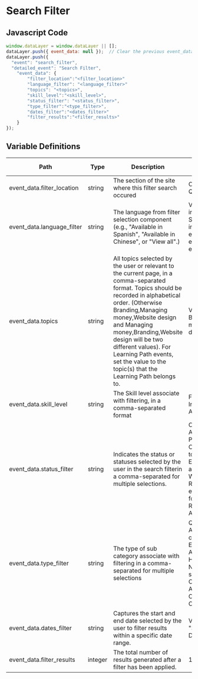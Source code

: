 # Search Filter

### 

## Javascript Code
```js
window.dataLayer = window.dataLayer || [];
dataLayer.push({ event_data: null });  // Clear the previous event_data object.
dataLayer.push({
  "event": "search_filter",
  "detailed_event": "Search Filter",
    "event_data": {
        "filter_location":"<filter_location>"
        "language_filter": "<language_filter>"
        "topics": "<topics>",
        "skill_level":"<skill_level>",
        "status_filter": "<status_filter>",
        "type_filter":"<type_filter>",
        "dates_filter":"<dates_filter>"
        "filter_results":"<filter_results>"
    }
});
```

## Variable Definitions

|Path|Type|Description|Example|Pattern|Min Length|Max Length|Minimum|Maximum|Multiple Of|
| --- | --- | --- | --- | --- | --- | --- | --- | --- | --- |
|event_data.filter_location|string|The section of the site where this filter search occured |Course, Events, Quick Tips|||||||
|event_data.language_filter|string|The language from filter selection component (e.g., "Available in Spanish", "Available in Chinese", or "View all".)| View All, Available in Spanish,Available in Chinese, English events, Spanish events, Bilingual events|||||||
|event_data.topics|string|All topics selected by the user or relevant to the current page, in a comma-separated format. Topics should be recorded in alphabetical order. \(Otherwise Branding,Managing money,Website design and Managing money,Branding,Website design will be two different values\). For Learning Path events, set the value to the topic\(s\) that the Learning Path belongs to.|View All, Branding,Managing money,Website design|||||||
|event_data.skill_level|string| The Skill level associate with filtering, in a comma-separated format |Foundational, Intermediate, View All|||||||
|event_data.status_filter|string| Indicates the status or statuses selected by the user in the search filterin a comma-separated for multiple selections. |Courses:View All,Not Started, In Progress, Completed, Added to favorites Events:View all,Seats available, Waitlist available, Registered for event, On waitlist for event, Recorded events, Added to favorites|||||||
|event_data.type_filter|string|The type of sub category associate with filtering in a comma-separated for multiple selections|Quick Tips:View All Articles, Audio clips , Videos. Events:View All, Ask the experts, Hands-on help, Networking sessions Courses:View All,Standard Courses, Mini Courses|||||||
|event_data.dates_filter|string| Captures the start and end date selected by the user to filter results within a specific date range.|Value formated as: "Start Date - End Date", View all|||||||
|event_data.filter_results|integer| The total number of results generated after a filter has been applied. |1,5,10,20,0|||||||